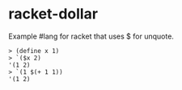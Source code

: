 # racket-dollar

Example #lang for racket that uses $ for unquote.

    > (define x 1)
    > `($x 2)
    '(1 2)
    > `(1 $(+ 1 1))
    '(1 2)

